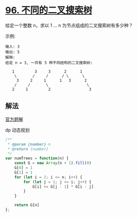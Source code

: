 # [96. 不同的二叉搜索树](https://leetcode-cn.com/problems/unique-binary-search-trees/)
给定一个整数 n，求以 1 ... n 为节点组成的二叉搜索树有多少种？

示例:
```
输入: 3
输出: 5
解释:
给定 n = 3, 一共有 5 种不同结构的二叉搜索树:

   1         3     3      2      1
    \       /     /      / \      \
     3     2     1      1   3      2
    /     /       \                 \
   2     1         2                 3
```

## 解法
[官方题解](https://leetcode-cn.com/problems/unique-binary-search-trees/solution/bu-tong-de-er-cha-sou-suo-shu-by-leetcode-solution/)

dp 动态规划

```js
/**
 * @param {number} n
 * @return {number}
 */
var numTrees = function(n) {
    const G = new Array(n + 1).fill(0)
    G[0] = 1
    G[1] = 1
    for (let i = 2; i <= n; i++) {
        for (let j = 1; j <= i; j++) {
            G[i] += G[j - 1] * G[i - j]
        }
    }

    return G[n]
};
```
